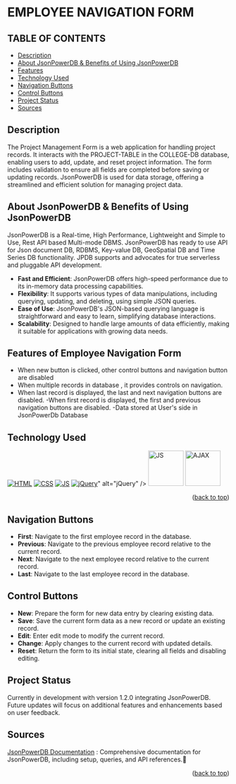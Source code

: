 # EMPLOYEE NAVIGATION FORM

<!-------------------------------------------------------------------------------------------------------------------------------------->

<div id="top"></div>

## TABLE OF CONTENTS

- [Description](#description)
- [About JsonPowerDB & Benefits of Using JsonPowerDB](#benefits-of-JSDB)
- [Features](#features)
- [Technology Used](#technology-used)
- [Navigation Buttons ](#navigation-buttons)
- [Control Buttons](#control-buttons)
- [Project Status](#project-status)
- [Sources](#sources)

<!-------------------------------------------------------------------------------------------------------------------------------------->

## Description
The Project Management Form is a web application for handling project records. It interacts with the PROJECT-TABLE in the COLLEGE-DB database, enabling users to add, update, and reset project information. The form includes validation to ensure all fields are completed before saving or updating records. JsonPowerDB is used for data storage, offering a streamlined and efficient solution for managing project data.
<br>

<!-- --------------------------------------------------------------------------------------------------------------------------------------------------------- -->

## About JsonPowerDB & Benefits of Using JsonPowerDB

JsonPowerDB is a Real-time, High Performance, Lightweight and Simple to Use, Rest API based Multi-mode DBMS. JsonPowerDB has ready to use API for Json document DB, RDBMS, Key-value DB, GeoSpatial DB and Time Series DB functionality. JPDB supports and advocates for true serverless and pluggable API development.

- **Fast and Efficient**: JsonPowerDB offers high-speed performance due to its in-memory data processing capabilities.
- **Flexibility**: It supports various types of data manipulations, including querying, updating, and deleting, using simple JSON queries.
- **Ease of Use**: JsonPowerDB's JSON-based querying language is straightforward and easy to learn, simplifying database interactions.
- **Scalability**: Designed to handle large amounts of data efficiently, making it suitable for applications with growing data needs.

<!-- --------------------------------------------------------------------------------------------------------------------------------------------------------- -->

## Features of Employee Navigation Form

- When new button is clicked, other control buttons and navigation button are disabled
- When multiple records in database , it provides controls on navigation.
- When last record is displayed, the last and next navigation buttons are disabled.
-When first record is displayed, the first and previous navigation buttons are disabled.
-Data stored at User's side in JsonPowerDb Database


<!-- --------------------------------------------------------------------------------------------------------------------------------------------------------- -->

## Technology Used

<p>
  <a href="https://www.w3schools.com/html/"> <img src="https://img.icons8.com/color/70/000000/html-5--v1.png" alt="HTML" /></a>
  <a href="https://www.w3schools.com/css/"> <img src="https://img.icons8.com/color/70/000000/css3.png" alt="CSS" /></a>
  <a href="https://www.w3schools.com/js/"><img src="https://img.icons8.com/color/70/000000/javascript--v1.png" alt="JS" /></a>
  <a href="https://www.w3schools.com/js/"><img src="https://encrypted-tbn0.gstatic.com/images?q=tbn:ANd9GcQML--tf-oIjbL6kkH4wN9D4FqSUixM1aBovQ&s" alt="jQuery" /></a>" alt="jQuery" /></a>
  <a href="https://www.w3schools.com/js/"><img src="https://media.licdn.com/dms/image/D4D22AQE6KGrO7C3E0A/feedshare-shrink_2048_1536/0/1701452875140?e=2147483647&v=beta&t=hsgF3TdGmjJtIHTMO78C8fSLjpClfaS6ISdsDi4eKig" alt="JS" height="80px"  width="80px"/></a>
   <a href="https://www.w3schools.com/js/"><img src="https://encrypted-tbn0.gstatic.com/images?q=tbn:ANd9GcQzNUwj31PQCq8q6WU1rZB-hUxLNKj5j2A8gg&s" alt="AJAX"height="80px"  width="80px /></a>" alt="AJAX" /></a>
 
</p>
<p align="right">(<a href="#top">back to top</a>)</p>

<!-- --------------------------------------------------------------------------------------------------------------------------------------------------------- -->

## Navigation Buttons

- **First**: Navigate to the first employee record in the database.
- **Previous**: Navigate to the previous employee record relative to the current record.
- **Next**: Navigate to the next employee record relative to the current record.
- **Last**: Navigate to the last employee record in the database.

<!-- --------------------------------------------------------------------------------------------------------------------------------------------------------- -->

## Control Buttons

- **New**: Prepare the form for new data entry by clearing existing data.
- **Save**: Save the current form data as a new record or update an existing record.
- **Edit**: Enter edit mode to modify the current record.
- **Change**: Apply changes to the current record with updated details.
- **Reset**: Return the form to its initial state, clearing all fields and disabling editing.    
     
<!-- --------------------------------------------------------------------------------------------------------------------------------------------------------- -->

## Project Status

Currently in development with version 1.2.0 integrating JsonPowerDB. Future updates will focus on additional features and enhancements based on user feedback.

<!-- --------------------------------------------------------------------------------------------------------------------------------------------------------- -->

## Sources

[JsonPowerDB Documentation](https://login2explore.com/jpdb/docs.html) :  Comprehensive documentation for JsonPowerDB, including setup, queries, and API references.🌟

  <p align="right">(<a href="#top">back to top</a>)</p>


